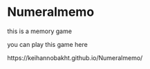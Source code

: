 # Numeralmemo
<p>this is a memory game</p>
<p>you can play this game here <p>
https://keihannobakht.github.io/Numeralmemo/
